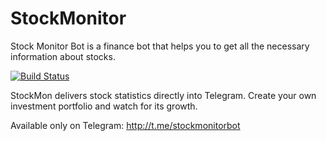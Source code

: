 # StockMonitor
Stock Monitor Bot is a finance bot that helps you to get all the necessary information about stocks.

[![Build Status](https://semaphoreci.com/api/v1/n0str/stockmonitor/branches/master/badge.svg)](https://semaphoreci.com/n0str/stockmonitor)

StockMon delivers stock statistics directly into Telegram. Create your own investment portfolio and watch for its growth.

Available only on Telegram: http://t.me/stockmonitorbot
